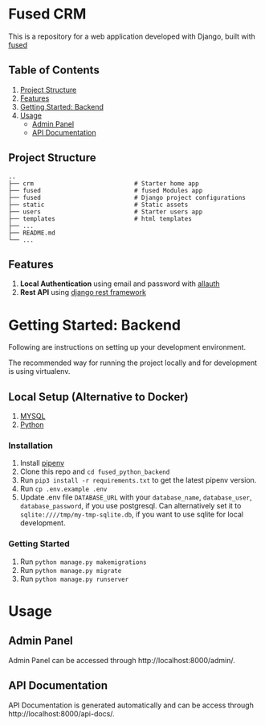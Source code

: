 # Fused CRM

This is a repository for a web application developed with Django, built with [fused](https://github.com/fseanwork08/fused_python_backend)

## Table of Contents

1. [Project Structure](#project-structure)
2. [Features](#features)
3. [Getting Started: Backend](#getting-started-backend)
4. [Usage](#usage)
   - [Admin Panel](#admin-panel)
   - [API Documentation](#api-documentation)

## Project Structure

    ..
    ├── crm                            # Starter home app
    ├── fused                          # fused Modules app
    ├── fused                          # Django project configurations
    ├── static                         # Static assets
    ├── users                          # Starter users app
    ├── templates                      # html templates
    ├── ...
    ├── README.md
    └── ...

## Features

1. **Local Authentication** using email and password with [allauth](https://pypi.org/project/django-allauth/)
2. **Rest API** using [django rest framework](http://www.django-rest-framework.org/)

# Getting Started: Backend

Following are instructions on setting up your development environment.

The recommended way for running the project locally and for development is using virtualenv.

## Local Setup (Alternative to Docker)

1. [MYSQL](https://dev.mysql.com/downloads/installer/)
2. [Python](https://www.python.org/downloads/release/python-386/)

### Installation

1. Install [pipenv](https://pypi.org/project/pipenv/)
2. Clone this repo and `cd fused_python_backend`
3. Run `pip3 install -r requirements.txt` to get the latest pipenv version.
4. Run `cp .env.example .env`
5. Update .env file `DATABASE_URL` with your `database_name`, `database_user`, `database_password`, if you use postgresql.
   Can alternatively set it to `sqlite:////tmp/my-tmp-sqlite.db`, if you want to use sqlite for local development.

### Getting Started

1. Run `python manage.py makemigrations`
2. Run `python manage.py migrate`
3. Run `python manage.py runserver`

# Usage

## Admin Panel

Admin Panel can be accessed through http://localhost:8000/admin/. 
## API Documentation

API Documentation is generated automatically and can be access through http://localhost:8000/api-docs/.
